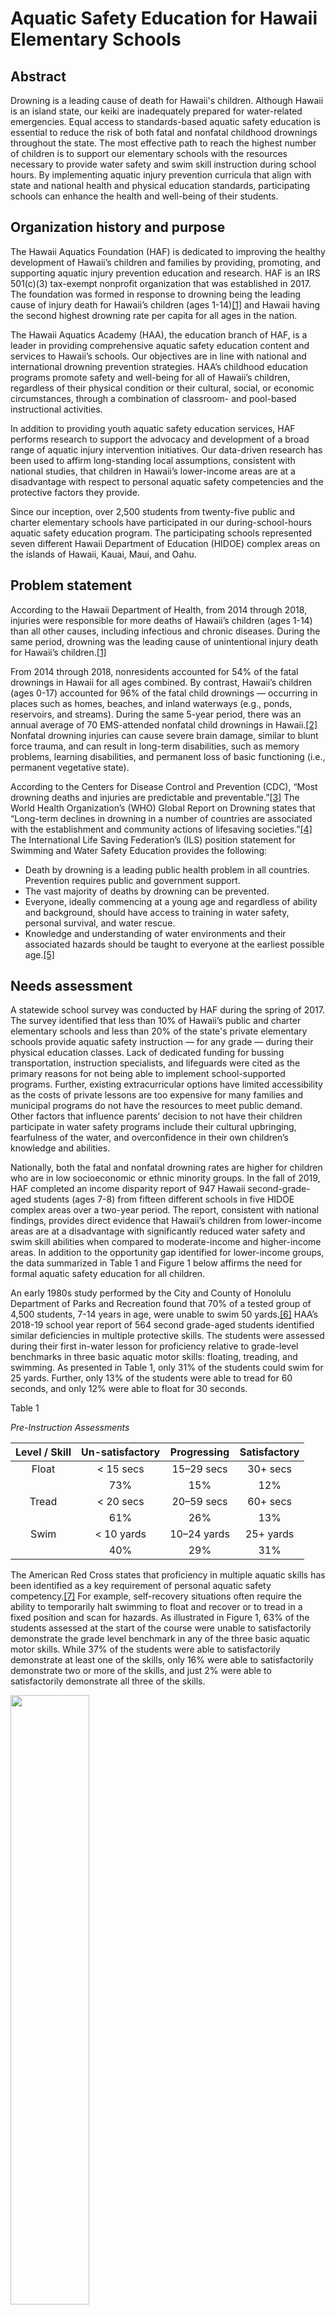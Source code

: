 # Aquatic Safety Education for Hawaii Elementary Schools

## Abstract

Drowning is a leading cause of death for Hawaii's children. Although Hawaii is an island state, our keiki are inadequately prepared for water-related emergencies. Equal access to standards-based aquatic safety education is essential to reduce the risk of both fatal and nonfatal childhood drownings throughout the state. The most effective path to reach the highest number of children is to support our elementary schools with the resources necessary to provide water safety and swim skill instruction during school hours. By implementing aquatic injury prevention curricula that align with state and national health and physical education standards, participating schools can enhance the health and well-being of their students.

## Organization history and purpose

The Hawaii Aquatics Foundation (HAF) is dedicated to improving the healthy development of Hawaii’s children and families by providing, promoting, and supporting aquatic injury prevention education and research. HAF is an IRS 501(c)(3) tax-exempt nonprofit organization that was established in 2017. The foundation was formed in response to drowning being the leading cause of injury death for Hawaii’s children (ages 1-14)[[1]](#_ftn1) and Hawaii having the second highest drowning rate per capita for all ages in the nation.

The Hawaii Aquatics Academy (HAA), the education branch of HAF, is a leader in providing comprehensive aquatic safety education content and services to Hawaii’s schools. Our objectives are in line with national and international drowning prevention strategies. HAA’s childhood education programs promote safety and well-being for all of Hawaii’s children, regardless of their physical condition or their cultural, social, or economic circumstances, through a combination of classroom- and pool-based instructional activities.

In addition to providing youth aquatic safety education services, HAF performs research to support the advocacy and development of a broad range of aquatic injury intervention initiatives. Our data-driven research has been used to affirm long-standing local assumptions, consistent with national studies, that children in Hawaii’s lower-income areas are at a disadvantage with respect to personal aquatic safety competencies and the protective factors they provide.

Since our inception, over 2,500 students from twenty-five public and charter elementary schools have participated in our during-school-hours aquatic safety education program. The participating schools represented seven different Hawaii Department of Education (HIDOE) complex areas on the islands of Hawaii, Kauai, Maui, and Oahu.

## Problem statement

According to the Hawaii Department of Health, from 2014 through 2018, injuries were responsible for more deaths of Hawaii’s children (ages 1-14) than all other causes, including infectious and chronic diseases. During the same period, drowning was the leading cause of unintentional injury death for Hawaii’s children.[[1]](#_ftn1)

From 2014 through 2018, nonresidents accounted for 54% of the fatal drownings in Hawaii for all ages combined. By contrast, Hawaii’s children (ages 0-17) accounted for 96% of the fatal child drownings — occurring in places such as homes, beaches, and inland waterways (e.g., ponds, reservoirs, and streams). During the same 5-year period, there was an annual average of 70 EMS-attended nonfatal child drownings in Hawaii.[[2]](#_ftn2) Nonfatal drowning injuries can cause severe brain damage, similar to blunt force trauma, and can result in long-term disabilities, such as memory problems, learning disabilities, and permanent loss of basic functioning (i.e., permanent vegetative state).

According to the Centers for Disease Control and Prevention (CDC), “Most drowning deaths and injuries are predictable and preventable.”[[3]](#_ftn3) The World Health Organization’s (WHO) Global Report on Drowning states that “Long-term declines in drowning in a number of countries are associated with the establishment and community actions of lifesaving societies.”[[4]](#_ftn4) The International Life Saving Federation’s (ILS) position statement for Swimming and Water Safety Education provides the following:

- Death by drowning is a leading public health problem in all countries. Prevention requires public and government support.
- The vast majority of deaths by drowning can be prevented.
- Everyone, ideally commencing at a young age and regardless of ability and background, should have access to training in water safety, personal survival, and water rescue.
- Knowledge and understanding of water environments and their associated hazards should be taught to everyone at the earliest possible age.[[5]](#_ftn5)

## Needs assessment

A statewide school survey was conducted by HAF during the spring of 2017. The survey identified that less than 10% of Hawaii’s public and charter elementary schools and less than 20% of the state's private elementary schools provide aquatic safety instruction — for any grade — during their physical education classes. Lack of dedicated funding for bussing transportation, instruction specialists, and lifeguards were cited as the primary reasons for not being able to implement school-supported programs. Further, existing extracurricular options have limited accessibility as the costs of private lessons are too expensive for many families and municipal programs do not have the resources to meet public demand. Other factors that influence parents’ decision to not have their children participate in water safety programs include their cultural upbringing, fearfulness of the water, and overconfidence in their own children’s knowledge and abilities.

Nationally, both the fatal and nonfatal drowning rates are higher for children who are in low socioeconomic or ethnic minority groups. In the fall of 2019, HAF completed an income disparity report of 947 Hawaii second-grade-aged students (ages 7-8) from fifteen different schools in five HIDOE complex areas over a two-year period. The report, consistent with national findings, provides direct evidence that Hawaii’s children from lower-income areas are at a disadvantage with significantly reduced water safety and swim skill abilities when compared to moderate-income and higher-income areas. In addition to the opportunity gap identified for lower-income groups, the data summarized in Table 1 and Figure 1 below affirms the need for formal aquatic safety education for all children.

An early 1980s study performed by the City and County of Honolulu Department of Parks and Recreation found that 70% of a tested group of 4,500 students, 7-14 years in age, were unable to swim 50 yards.[[6]](#_ftn6) HAA’s 2018-19 school year report of 564 second grade-aged students identified similar deficiencies in multiple protective skills. The students were assessed during their first in-water lesson for proficiency relative to grade-level benchmarks in three basic aquatic motor skills: floating, treading, and swimming. As presented in Table 1, only 31% of the students could swim for 25 yards. Further, only 13% of the students were able to tread for 60 seconds, and only 12% were able to float for 30 seconds.

Table 1

*Pre-Instruction Assessments*

| Level / Skill | Un-satisfactory | Progressing | Satisfactory |
| :---: | :---: | :---: | :---: |
| Float | < 15 secs | 15–29 secs | 30+ secs |
| | 73% | 15% | 12% |
| Tread | < 20 secs | 20–59 secs | 60+ secs |
| | 61% | 26% | 13% |
| Swim | < 10 yards | 10–24 yards | 25+ yards |
| | 40% | 29% | 31% |

The American Red Cross states that proficiency in multiple aquatic skills has been identified as a key requirement of personal aquatic safety competency.[[7]](#_ftn7) For example, self-recovery situations often require the ability to temporarily halt swimming to float and recover or to tread in a fixed position and scan for hazards. As illustrated in Figure 1, 63% of the students assessed at the start of the course were unable to satisfactorily demonstrate the grade level benchmark in any of the three basic aquatic motor skills. While 37% of the students were able to satisfactorily demonstrate at least one of the skills, only 16% were able to satisfactorily demonstrate two or more of the skills, and just 2% were able to satisfactorily demonstrate all three of the skills.

<!--cannot resize images with standard markdown ![Figure 1: Multi-Skill Evaluation - Pre-Instruction](/../main/proposals/images/figure1.png) -->

<img src="https://github.com/aaronschmaltz/portfolio/blob/main/proposals/images/figure1.png" width=50% height=50%>

## Goals and objectives

Drowning prevention experts recommend that multiple promotive and protective factors, such as school-sponsored aquatic safety education, be employed as it is unlikely that any single strategy will prevent all childhood drowning deaths and injuries. A long-term goal of HAF is for all of Hawaii’s elementary, middle, and high schools to include aquatic injury prevention education in their health and physical education curricula — similar to countries such as Australia, New Zealand, and Ireland. In support of this goal, the 2023–24 school year objectives for our elementary school program are:

- To provide Health and Physical Education standards-aligned aquatic safety and swim skill instruction through classroom- and pool-based programming statewide for 2,500 public and charter elementary school students
- To reduce the learning opportunity gap in aquatic safety and swim skill competence in lower- and moderate-income areas
- To raise awareness of parental and community roles in childhood aquatic injury prevention safety promotion

## Program activities

The real-world circumstances that limit the accessibility of aquatic safety education programs must be considered when determining curriculum priorities. Well over half of elementary school students have not had formal water safety or swim skill instruction prior to participating in HAA’s school-supported programs. Additionally, for many students, including those who participate in water activities, a during-school-hours course will be the only structured aquatic safety instruction they receive during their childhood development years. These conditions, coupled with the possibility that the knowledge and skills learned today could save a student tomorrow, influence the content and learning objectives of HAA’s curricula and instructional activities.

The development of personal aquatic safety competence requires more than traditional learn-to-swim instruction. Effective injury prevention education prepares students with the attitudes, knowledge, skills, and experience necessary for both the avoidance of and the recovery from hazardous situations. Accordingly, the learning objectives of our curricula are:

- Development of aquatic safety knowledge and positive attitudes
- Development of safe behaviors and risk-management skills
- Development of aquatic motor skills and survival skills

The lesson plans for our elementary school curriculum consist of one hour of classroom-based cognitive skill instruction (typically two 30-minute lessons) and four hours of pool-based cognitive and physical skill instruction (typically eight 30-minute lessons). The students are taught a variety of aquatic safety knowledge and survival swim skills, such as the identification of local hazards, risk management, personal limits, safe entries and exits, life jacket use, multiple techniques for floating, treading, and orienting, and front-, back-, and side-positioned swimming.

Our program is integrated with each school’s existing curriculum requirements and scheduling constraints through careful planning and coordination with their administration, teachers, and special education assistants. Four distinct areas of tasks and responsibilities are:

| **Scheduling and logistics** | **Student safety and well-being** |
| :--- | :--- |
| ● Coordinating with participating schools | ● Providing safety equipment |
| ● Scheduling pool facility reservations | ● Supporting school chaperones |
| ● Organizing transportation | ● Ensuring an average instructor-student ratio of 1:4 |
| ● Scheduling instructors and support staff | ● Facilitating instructor, staff, and volunteer training |
| ● Procuring appropriate swimwear for students in lower-income areas |  |
| **Instructional activities** | **Post-instruction activities** |
| ● Developing lesson plans | ● Distributing parent safety information |
| ● Tracking attendance | ● Analyzing student assessment data |
| ● Providing instruction | ● Generating student performance reports and school summaries |
| ● Performing assessments | ● Producing annual statewide reports |
| ● Accommodating special needs students |  |

## Outcomes

Program performance outcomes and quality assurance objectives are measured by evaluating student pre- and post-instruction performance assessments and by the total number of participating schools and students. The recording and analysis of school and student participation and evaluation data is used to evaluate individual students, each school, geographical areas, socioeconomic groups, and other categorizations relative to statewide averages. Upon course completion, school teachers are provided a detailed performance report for each student’s proficiency relative to grade level performance benchmarks, competency objectives, and HIDOE Health and Physical Education Standards.

Analysis of pre- and post-instruction assessments provides insight into the overall aquatic safety competence and skill progression of participating students and also for subcohorts, such as students with an extreme fear of water. HAA’s 2018-19 report of 564 second-grade-aged students on the islands of Kauai, Maui, and Oahu demonstrated that the majority of participating students were able to make significant improvements in their ability to perform one or more of the fundamental skills taught during the course.

In addition to the knowledge- and skill-oriented competencies that are developed through HAA’s instructional activities, lessons include affective domain learning objectives that foster the development of students’ positive attitudes, behaviors, and values specific to aquatic activities and environments.

The student learning outcomes for our aquatic safety competency learning objectives are aligned with state and national health and physical education standards and benchmarks. By the end of the course, students will:

- Demonstrate safe behaviors in, on, and around aquatic environments
- Demonstrate positive attitudes and values toward aquatic safety
- Demonstrate knowledge of risk management and personal assessment concepts
- Demonstrate knowledge of local hazards and avoidance strategies
- Demonstrate proficiency improvement in multiple swim skills
- Demonstrate rescue, self-recovery, and survival skills

## Other impacts

HAF’s programs and community outreach efforts incorporate health and wellness injury prevention education theory to address social determinants of health (SDOH) for Hawaii’s children and families. Our curricula incorporate elements of the CDC’s social-ecological model for injury prevention, which highlights the complex interplay between individual, relationship, community, and societal factors.

Student engagement, social development, self-confidence, and self-dependence are all enhanced through teaching methods applied by instructors while in a controlled aquatic environment. Primary teachers have observed that their students are more attentive and invested after participation, and the social connection between them is enhanced due to the experiences they share at the pool.

It is widely accepted that student attendance is a powerful predictor of academic success. In the Honolulu Civil Beat article “Why Nearly Half The Kids In An Island State Can’t Swim” (November 4, 2019), Ned Uemae, principal at Kauluwela Elementary in Kalihi, noted that more students showed up to school on the days his four second grade classes were scheduled to have pool lessons with HAA. Uemae stated, “That’s one of the challenges we have — making sure kids come to school every day. When they come back [from the pool] and I see them, they’re so happy.”

## Program timeline

The timeline for the 2023–24 school year of the program is aligned with the HIDOE school quarters (Q1–Q4). The number of students per quarter is distributed evenly throughout the school year, with the exception of a reduced number during January through March (i.e., Q3) due to cooler pool water temperatures in non-heated pools. The distribution across islands and HIDOE complex areas will vary from quarter to quarter based on each school’s preferences and pool facility availability. The planned distribution of students is as follows:

| Q1 | Q2 | Q3 | Q4 |
| :--: | :--: | :--: | :--: |
| 600 students | 700 students | 500 students | 700 students |

## Personnel and qualifications

HAF’s headquarter staff consists of five full-time staff members, and each Hawaii, Kauai, Maui, and Oahu island team has seven or more part-time staff. Island directors provide supervision for their local teams, which are comprised of a school liaison, team leader, trained water safety instructors, and certified lifeguards. Headquarter support staff assist each team with logistical tasks, such as school and facility scheduling, and with staff training to ensure a consistent level of instruction across all islands. HAA is an American Red Cross Licensed Training Provider.

## Budget

The program’s statewide budget for the 2023–24 school year is $500,000. Approximately half of the program funding has been secured from prior donors with the remaining funds to be raised from new sources. Program funds are used to pay for instructors, lifeguards, student transportation, and other direct program expenses. If less than the anticipated amount of funding is procured, the scope of the program will be adjusted accordingly.

## Funding

We continually pursue additional sources of funding and grant opportunities for ongoing research, program development, and the expansion of our statewide services. Solicited donors include private and public non-profit organizations, local and national foundations, small and large individual donors, and county and state grants.

## Conclusion

To reduce the risk of childhood drowning in our state, we believe every child should be provided equal access to a standards-based aquatic safety education during school hours. This data-driven position is affirmed by the reality that the majority of Hawaii’s children lack the set of basic skills necessary for drowning avoidance and self-recovery. The intervention of HAA’s school-supported program, as further evidenced by the evaluation of post-instruction assessment data, demonstrates that measurable progress can be achieved toward a child’s development of personal aquatic safety competence regardless of their physical condition or their cultural, social, or economic circumstances.

Providing Hawaii’s elementary schools with the resources and expertise necessary to implement comprehensive aquatic safety education programs is the most effective path to reach the highest number of children. The goals of HAF’s aquatic injury prevention programs are aligned with the recommendations of the CDC, ILS, WHO, and other internationally recognized organizations and researchers. We look forward to the opportunity of working with like-minded community partners toward our shared goal of promoting the health and well-being of Hawaii’s children. Together we can make a difference by helping “To prepare the children of Hawaii with the attitudes, knowledge, skills, and experience they need to become Water Safer for Life®.”

---

[[1]](#_ftnref1) Hawaii Department of Health, Injury Prevention and Control Section (2019). “[Injury - A Major Public Health Problem in Hawaii](https://drive.google.com/file/d/184-LyAWB4ZJezzf-iSh4IElXBvDRSUwZ/view?usp=sharing)”.

[[2]](#_ftnref2) Galanis, D. (2019). “Child Drowning in Hawaii” [PowerPoint presentation], Hawaii Department of Health, Injury Prevention and Control Section.

[[3]](#_ftnref3) Centers for Disease Control and Prevention (2012). “[Reducing Drowning Injuries in Children](https://drive.google.com/file/d/1KVM-0tLiOdh9dt4mbueSWM0zOqbns7ui/view?usp=sharing)”, _A National Action Plan for Child Injury Prevention_.

[[4]](#_ftnref4) World Health Organization (2014). “[Global Report on Drowning: Preventing a Leading Killer](https://www.who.int/violence_injury_prevention/publications/drowning_global_report/Final_report_full_web.pdf)”. 28.

[[5]](#_ftnref5) International Lifesaving Federation (2007). “[Swimming and Water Safety Education](https://www.ilsf.org/wp-content/uploads/2019/01/LPS-06-2007-Water-Safety.pdf)”, _Lifesaving Position Statement_. LPS-06: 3.

[[6]](#_ftnref6) Hawaii State Dept. of Education, Office of Instructional Services (1986). “Basic Water Safety/Learn to Swim Program for the Public Schools of Hawaii”.

[[7]](#_ftnref7) Quan, L.; Ramos, W.; Harvey, C.; Kublick, L.; et al. (2015). "[Toward Defining Water Competency: An American Red Cross Definition](http://scholarworks.bgsu.edu/ijare/vol9/iss1/3)", _International Journal of Aquatic Research and Education_. 9(1)(3).
